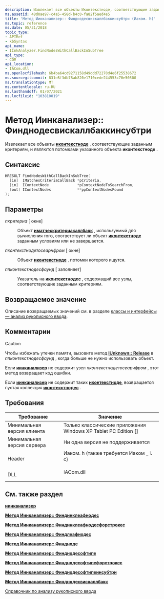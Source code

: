 ```yaml
---
description: Извлекает все объекты Иконтекстноде, соответствующие заданным критериям, и являются потомками указанного объекта Иконтекстноде.
ms.assetid: 48d0ae97-c4a5-458d-b4c0-fa82f5aed4e5
title: 'Метод Иинканализер:: Финднодесвискаллбаккинсубтри (Иаком. h)'
ms.topic: reference
ms.date: 05/31/2018
topic_type:
- APIRef
- kbSyntax
api_name:
- IInkAnalyzer.FindNodesWithCallBackInSubTree
api_type:
- COM
api_location:
- IACom.dll
ms.openlocfilehash: 6b4ba64cd9271158d49ddd72270d4e6f25538672
ms.sourcegitcommit: 831e8f3db78ab820e1710cede244553c70e50500
ms.translationtype: MT
ms.contentlocale: ru-RU
ms.lasthandoff: 01/07/2021
ms.locfileid: "103810019"
---
```

# <a name="iinkanalyzerfindnodeswithcallbackinsubtree-method"></a>Метод Иинканализер:: Финднодесвискаллбаккинсубтри

Извлекает все объекты [**иконтекстноде**](icontextnode.md) , соответствующие заданным критериям, и являются потомками указанного объекта **иконтекстноде** .

## <a name="syntax"></a>Синтаксис


```C++
HRESULT FindNodesWithCallBackInSubTree(
  [in]  IMatchesCriteriaCallBack *pCriteria,
  [in]  IContextNode             *pContextNodeToSearchFrom,
  [out] IContextNodes            **ppContextNodesFound
);
```



## <a name="parameters"></a>Параметры

<dl> <dt>

*пкритериа* \[ окне\]
</dt> <dd>

Объект [**иматческритериакаллбакк**](imatchescriteriacallback.md) , используемый для вычисления того, соответствует ли объект [**иконтекстноде**](icontextnode.md) заданным условиям или не завершается.

</dd> <dt>

*пконтекстнодетосеарчфром* \[ окне\]
</dt> <dd>

Объект [**иконтекстноде**](icontextnode.md) , потомки которого ищутся.

</dd> <dt>

*ппконтекстнодесфаунд* \[ заполняет\]
</dt> <dd>

Указатель на [**иконтекстнодес**](icontextnodes.md) , содержащий все узлы, соответствующие заданным критериям.

</dd> </dl>

## <a name="return-value"></a>Возвращаемое значение

Описание возвращаемых значений см. в разделе [классы и интерфейсы — анализ рукописного ввода](classes-and-interfaces---ink-analysis.md).

## <a name="remarks"></a>Комментарии

> [!Caution]  
> Чтобы избежать утечки памяти, вызовите метод [**IUnknown:: Release**](/windows/desktop/api/unknwn/nf-unknwn-iunknown-release) в *ппконтекстнодесфаунд* , когда больше не нужно использовать объект.

 

Если [**иинканализер**](iinkanalyzer.md) не содержит узел *пконтекстнодетосеарчфром* , этот метод возвращает код ошибки.

Если [**иинканализер**](iinkanalyzer.md) не содержит таких [**иконтекстноде**](icontextnode.md), возвращается пустая коллекция [**иконтекстнодес**](icontextnodes.md) .

## <a name="requirements"></a>Требования



| Требование | Значение |
|-------------------------------------|---------------------------------------------------------------------------------------------------------------|
| Минимальная версия клиента<br/> | Только классические приложения Windows XP Tablet PC Edition \[\]<br/>                                                 |
| Минимальная версия сервера<br/> | Ни одна версия не поддерживается<br/>                                                                                     |
| Header<br/>                   | <dl> <dt>Иаком. h (также требуется Иаком \_ i. c)</dt> </dl> |
| DLL<br/>                      | <dl> <dt>IACom.dll</dt> </dl>                          |



## <a name="see-also"></a>См. также раздел

<dl> <dt>

[**иинканализер**](iinkanalyzer.md)
</dt> <dt>

[**Метод Иинканализер:: Финдинклеафнодес**](iinkanalyzer-findinkleafnodes.md)
</dt> <dt>

[**Метод Иинканализер:: Финдинклеафнодесфорстрокес**](iinkanalyzer-findinkleafnodesforstrokes.md)
</dt> <dt>

[**Метод Иинканализер:: Финдлеафнодес**](iinkanalyzer-findleafnodes.md)
</dt> <dt>

[**Метод Иинканализер:: Финдноде**](iinkanalyzer-findnode.md)
</dt> <dt>

[**Метод Иинканализер:: Финднодесофтипе**](iinkanalyzer-findnodesoftype.md)
</dt> <dt>

[**Метод Иинканализер:: Финднодесофтипефорстрокес**](iinkanalyzer-findnodesoftypeforstrokes.md)
</dt> <dt>

[**Метод Иинканализер:: Финднодесофтипеинсубтри**](iinkanalyzer-findnodesoftypeinsubtree.md)
</dt> <dt>

[**Метод Иинканализер:: Финднодесвискаллбакк**](iinkanalyzer-findnodeswithcallback.md)
</dt> <dt>

[Справочник по анализу рукописного ввода](ink-analysis-reference.md)
</dt> </dl>

 

